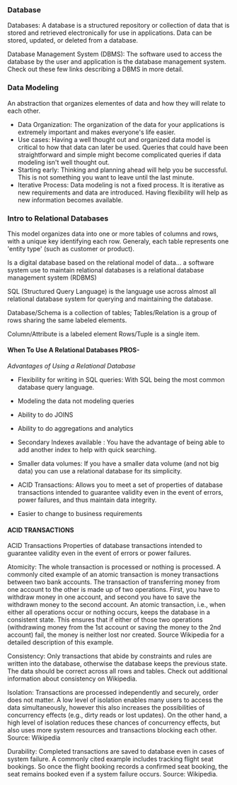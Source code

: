 ### Database

Databases: A database is a structured repository or collection of data that is stored and retrieved electronically for use in applications. Data can be stored, updated, or deleted from a database.

Database Management System (DBMS): The software used to access the database by the user and application is the database management system. Check out these few links describing a DBMS in more detail.

### Data Modeling

An abstraction that organizes elementes of data and how they will relate to each other.

- Data Organization: The organization of the data for your applications is extremely important and makes everyone's life easier.
- Use cases: Having a well thought out and organized data model is critical to how that data can later be used. Queries that could have been straightforward and simple might become complicated queries if data modeling isn't well thought out.
- Starting early: Thinking and planning ahead will help you be successful. This is not something you want to leave until the last minute.
- Iterative Process: Data modeling is not a fixed process. It is iterative as new requirements and data are introduced. Having flexibility will help as new information becomes available.

### Intro to Relational Databases

This model organizes data into one or more tables of columns and rows, with a unique key identifying each row. Generaly, each table represents one 'entity type' (such as customer or product).

Is a digital database based on the relational model of data... a software system use to maintain relational databases is a relational database management system (RDBMS)

SQL (Structured Query Language) is the language use across almost all relational database system for querying and maintaining the database.

Database/Schema is a collection of tables;
Tables/Relation is a group of rows sharing the same labeled elements.

Column/Attribute is a labeled element
Rows/Tuple is a single item.

#### When To Use A Relational Databases PROS-

*Advantages of Using a Relational Database*

- Flexibility for writing in SQL queries: With SQL being the most common database query language.

- Modeling the data not modeling queries

- Ability to do JOINS

- Ability to do aggregations and analytics

- Secondary Indexes available : You have the advantage of being able to add another index to help with quick searching.

- Smaller data volumes: If you have a smaller data volume (and not big data) you can use a relational database for its simplicity.

- ACID Transactions: Allows you to meet a set of properties of database transactions intended to guarantee validity even in the event of errors, power failures, and thus maintain data integrity.

- Easier to change to business requirements

#### ACID TRANSACTIONS

ACID Transactions
Properties of database transactions intended to guarantee validity even in the event of errors or power failures.

Atomicity: The whole transaction is processed or nothing is processed. A commonly cited example of an atomic transaction is money transactions between two bank accounts. The transaction of transferring money from one account to the other is made up of two operations. First, you have to withdraw money in one account, and second you have to save the withdrawn money to the second account. An atomic transaction, i.e., when either all operations occur or nothing occurs, keeps the database in a consistent state. This ensures that if either of those two operations (withdrawing money from the 1st account or saving the money to the 2nd account) fail, the money is neither lost nor created. Source Wikipedia for a detailed description of this example.

Consistency: Only transactions that abide by constraints and rules are written into the database, otherwise the database keeps the previous state. The data should be correct across all rows and tables. Check out additional information about consistency on Wikipedia.

Isolation: Transactions are processed independently and securely, order does not matter. A low level of isolation enables many users to access the data simultaneously, however this also increases the possibilities of concurrency effects (e.g., dirty reads or lost updates). On the other hand, a high level of isolation reduces these chances of concurrency effects, but also uses more system resources and transactions blocking each other. Source: Wikipedia

Durability: Completed transactions are saved to database even in cases of system failure. A commonly cited example includes tracking flight seat bookings. So once the flight booking records a confirmed seat booking, the seat remains booked even if a system failure occurs.
Source: Wikipedia.